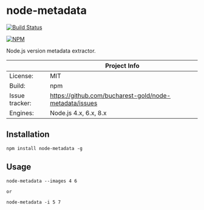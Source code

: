 # node-metadata

[![Build Status](https://travis-ci.org/bucharest-gold/node-metadata.svg?branch=master)](https://travis-ci.org/bucharest-gold/node-metadata)

[![NPM](https://nodei.co/npm/node-metadata.png)](https://npmjs.org/package/node-metadata)

Node.js version metadata extractor.

|                 | Project Info  |
| --------------- | ------------- |
| License:        | MIT |
| Build:          | npm |
| Issue tracker:  | https://github.com/bucharest-gold/node-metadata/issues |
| Engines:        | Node.js 4.x, 6.x, 8.x |

## Installation

```
npm install node-metadata -g
```

## Usage

```
node-metadata --images 4 6

or

node-metadata -i 5 7
```
